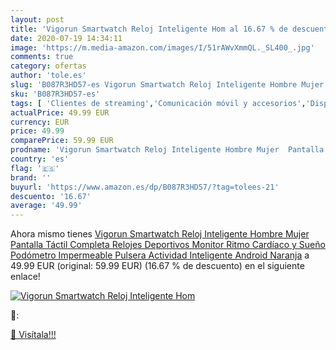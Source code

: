 ```yaml
---
layout: post
title: 'Vigorun Smartwatch Reloj Inteligente Hom al 16.67 % de descuento'
date: 2020-07-19 14:34:11
image: 'https://m.media-amazon.com/images/I/51rAWvXmmQL._SL400_.jpg'
comments: true
category: ofertas
author: 'tole.es'
slug: 'B087R3HD57-es Vigorun Smartwatch Reloj Inteligente Hombre Mujer Pantalla...'
sku: 'B087R3HD57-es'
tags: [ 'Clientes de streaming','Comunicación móvil y accesorios','Dispositivos para el streaming','Electrónica','Equipos de audio y Hi-Fi','Informática','Móviles','Móviles y smartphones libres','Tablets','android', ]
actualPrice: 49.99 EUR
currency: EUR
price: 49.99
comparePrice: 59.99 EUR
prodname: 'Vigorun Smartwatch Reloj Inteligente Hombre Mujer  Pantalla Táctil Completa Relojes Deportivos  Monitor Ritmo Cardíaco y Sueño  Podómetro  Impermeable Pulsera Actividad Inteligente Android Naranja'
country: 'es'
flag: '🇪🇸'
brand: ''
buyurl: 'https://www.amazon.es/dp/B087R3HD57/?tag=tolees-21'
descuento: '16.67'
average: '49.99'
---
```


Ahora mismo tienes [Vigorun Smartwatch Reloj Inteligente Hombre Mujer  Pantalla Táctil Completa Relojes Deportivos  Monitor Ritmo Cardíaco y Sueño  Podómetro  Impermeable Pulsera Actividad Inteligente Android Naranja](https://www.amazon.es/dp/B087R3HD57/?tag=tolees-21) a 49.99 EUR (original: 59.99 EUR) (16.67 %  de descuento) en el siguiente enlace!

[![Vigorun Smartwatch Reloj Inteligente Hom](https://m.media-amazon.com/images/I/51rAWvXmmQL._SL400_.jpg)](https://www.amazon.es/dp/B087R3HD57/?tag=tolees-21)

🔎:


[🛒 Visítala!!!](https://www.amazon.es/dp/B087R3HD57/?tag=tolees-21)
